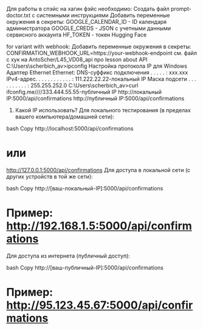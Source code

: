 Для работы в спэйс на хагин фэйс необходимо:
Создать файл prompt-doctor.txt с системными инструкциями
Добавить переменные окружения в секреты:
GOOGLE_CALENDAR_ID - ID календаря администратора
GOOGLE_CREDS - JSON с учетными данными сервисного аккаунта
HF_TOKEN - токен Hugging Face

for variant with webhook:
Добавить переменные окружения в секреты:
CONFIRMATION_WEBHOOK_URL=https://your-webhook-endpoint
см. файл с хук на 
 AntoScher/L45_VD08_api про lesson about API
C:\Users\scherbich_av>ipconfig Настройка протокола IP для Windows Адаптер Ethernet Ethernet: 
DNS-суффикс подключения . . . . . : xxx.xxx IPv4-адрес. . . . . . . . . . . . : 111.222.22.22-локальный IP Маска подсети . . . . . . . . . . : 255.255.252.0
C:\Users\scherbich_av>curl ifconfig.me////333.444.55.55-публичный IP http://локальный IP:5000/api/confirmations http://публичный IP:5000/api/confirmations

1. Какой IP использовать?
Для локального тестирования (в пределах вашего компьютера/домашней сети):

bash
Copy
http://localhost:5000/api/confirmations
# или
http://127.0.0.1:5000/api/confirmations
Для доступа в локальной сети (с других устройств в той же сети):

bash
Copy
http://[ваш-локальный-IP]:5000/api/confirmations 
# Пример: http://192.168.1.5:5000/api/confirmations
Для доступа из интернета (публичный доступ):

bash
Copy
http://[ваш-публичный-IP]:5000/api/confirmations
# Пример: http://95.123.45.67:5000/api/confirmations
